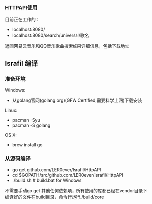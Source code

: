 ### HTTPAPI使用
目前正在工作的：  
 - localhost:8080/
 - localhost:8080/search/universal/歌名

返回网易云音乐和QQ音乐歌曲搜索结果详细信息，包括下载地址

## Israfil 编译
### 准备环境 
Windows: 
 - 从golang官网(golang.org)(GFW Certified,需要科学上网)下载安装

Linux:
 - pacman -Syu
 - pacman -S golang

OS X: 
 - brew install go

### 从源码编译
 - go get github.com/LER0ever/Israfil/HttpAPI
 - cd $GOPATH/src/github.com/LER0ever/Israfil/HttpAPI
 - ./build.sh # build.bat for Windows  

不需要手动go get 其他任何依赖项，所有使用的库都已经在vendor目录下  
编译好的文件在build目录，命令行运行./build/core


